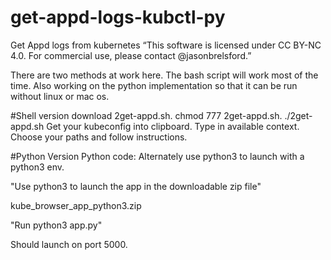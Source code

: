 

# get-appd-logs-kubctl-py
Get Appd logs from kubernetes
“This software is licensed under CC BY-NC 4.0. For commercial use, please contact @jasonbrelsford.”

There are two methods at work here.  The bash script will work most of the time.  Also working on the python implementation so that it can be run without linux or mac os.

#Shell version
download 2get-appd.sh.
chmod 777 2get-appd.sh.
./2get-appd.sh
Get your kubeconfig into clipboard.
Type in available context.
Choose your paths and follow instructions.

#Python Version
Python code:  Alternately use python3 to launch with a python3 env.

"Use python3 to launch the app in the downloadable zip file"

kube_browser_app_python3.zip

"Run python3 app.py"

Should launch on port 5000. 
